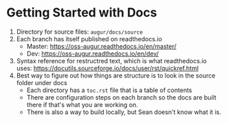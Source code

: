 # Getting Started with Docs

1. Directory for source files: `augur/docs/source`
2. Each branch has itself published on readthedocs.io
	- Master: https://oss-augur.readthedocs.io/en/master/ 
	- Dev: https://oss-augur.readthedocs.io/en/dev/
3. Syntax reference for restructred text, which is what readthedocs.io uses: https://docutils.sourceforge.io/docs/user/rst/quickref.html 
4. Best way to figure out how things are structure is to look in the source folder under docs
	- Each directory has a `toc.rst` file that is a table of contents
	- There are configuration steps on each branch so the docs are built there if that's what you are working on.
	- There is also a way to build locally, but Sean doesn't know what it is. 